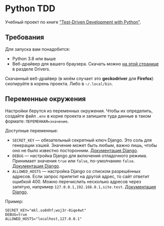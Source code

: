 # Python TDD

Учебный проект по книге ["Test-Driven Development with Python"](https://www.obeythetestinggoat.com/).

## Требования

Для запуска вам понадобится:

- Python 3.8 или выше
- Веб-драйвер для вашего браузера. Скачать можно [на этой странице](https://pypi.org/project/selenium/) в разделе Drivers.

Скачанный веб-драйвер (в моём случает это **geckodriver** для **Firefox**) скопируйте в корень проекта. Либо в `~/.local/bin`.

## Переменные окружения

Настройки берутся из переменных окружения. Чтобы их определить, создайте файл `.env` в корне проекта и запишите туда данные в таком формате: `ПЕРЕМЕННАЯ=значение`.

Доступные переменные:

- `SECRET_KEY` — обязательный секретный ключ Django. Это соль для генерации хэшей. Значение может быть любым, важно лишь, чтобы оно не было известно посторонним. [Документация Django](https://docs.djangoproject.com/en/4.2/ref/settings/#secret-key).
- `DEBUG` — настройка Django для включения отладочного режима. Принимает значения `true` или `false`, по-умолчанию `false`. [Документация Django](https://docs.djangoproject.com/en/4.2/ref/settings/#std:setting-DEBUG).
- `ALLOWED_HOSTS` — настройка Django со списком разрешённых адресов. Если запрос прилетит на другой адрес, то сайт ответит ошибкой 400. Можно перечислить несколько адресов через запятую, например `127.0.0.1,192.168.0.1,site.test`. [Документация Django](https://docs.djangoproject.com/en/4.2/ref/settings/#allowed-hosts).

Пример:

```env
SECRET_KEY="mkl.so84hf;woj3r-0iqe4wt"
DEBUG=true
ALLOWED_HOSTS="localhost,127.0.0.1"
```
